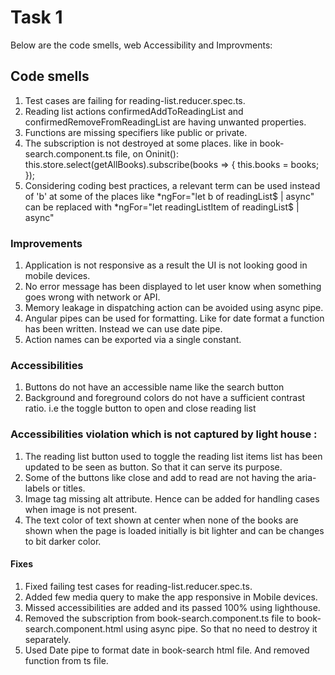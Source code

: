 # Task 1

Below are the code smells, web Accessibility and Improvments:


## Code smells


1. Test cases are failing for reading-list.reducer.spec.ts.
2. Reading list actions confirmedAddToReadingList and confirmedRemoveFromReadingList are having unwanted properties.
3. Functions are missing specifiers like public or private.
4. The subscription is not destroyed at some places. like in book-search.component.ts file, on Oninit():
	this.store.select(getAllBooks).subscribe(books => {
	this.books = books;
	});
5. Considering coding best practices, a relevant term can be used instead of 'b' at some of the places like
	*ngFor="let b of readingList\$ | async"
	can be replaced with
	*ngFor="let readingListItem of readingList\$ | async"


### Improvements

1. Application is not responsive as a result the UI is not looking good in mobile devices.
2. No error message has been displayed to let user know when something goes wrong with network or API.
3. Memory leakage in dispatching action can be avoided using async pipe.
4. Angular pipes can be used for formatting. Like for date format a function has been written. Instead we can use date pipe.
5. Action names can be exported via a single constant.

### Accessibilities

1. Buttons do not have an accessible name like the search button
2. Background and foreground colors do not have a sufficient contrast ratio. i.e the toggle button to open and close reading list

### Accessibilities violation which is not captured by light house : 

1. The reading list button used to toggle the reading list items list has been updated to be seen as button. So that it can serve its purpose.
2. Some of the buttons like close and add to read are not having the aria-labels or titles.
3. Image tag missing alt attribute. Hence can be added for handling cases when image is not present.
4. The text color of text shown at center when none of the books are shown when the page is loaded initially is bit lighter and can be changes to bit darker color. 


#### Fixes

1. Fixed failing test cases for reading-list.reducer.spec.ts.
2. Added few media query to make the app responsive in Mobile devices.
3. Missed accessibilities are added and its passed 100% using lighthouse.
4. Removed the subscription from book-search.component.ts file to book-search.component.html using async pipe. So that no need to destroy it separately.
5. Used Date pipe to format date in book-search html file. And removed function from ts file.

